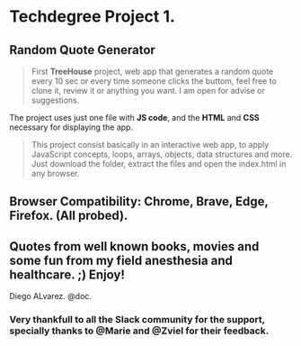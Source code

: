 # Techdegree Project 1.

## Random Quote Generator

> First **TreeHouse** project, web app that generates a random quote every 10 sec or every time someone clicks the buttom, 
> feel free to clone it, review it or anything you want. I am open for advise or suggestions.

The project uses just one file with **JS code**, and the **HTML** and **CSS** necessary for displaying the app.

> This project consist basically in an interactive web app, to apply JavaScript concepts, loops, arrays, objects, data structures and more.
>Just download the folder, extract the files and open the index.html in any browser.

## Browser Compatibility: Chrome, Brave, Edge, Firefox. (All probed).


## Quotes from well known books, movies and some fun from my field anesthesia and healthcare. ;) Enjoy!

Diego ALvarez. @doc.

### Very thankfull to all the Slack community for the support, specially thanks to @Marie and @Zviel for their feedback.
